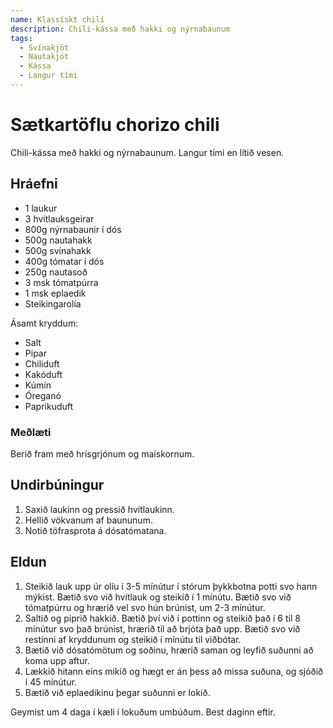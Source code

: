 ```yaml
---
name: Klassískt chilí
description: Chili-kássa með hakki og nýrnabaunum
tags:
  - Svínakjöt
  - Nautakjöt
  - Kássa
  - Langur tími
---
```


# Sætkartöflu chorizo chili

Chili-kássa með hakki og nýrnabaunum. Langur tími en lítið vesen.

## Hráefni

- 1 laukur
- 3 hvítlauksgeirar
- 800g nýrnabaunir í dós
- 500g nautahakk
- 500g svínahakk
- 400g tómatar í dós
- 250g nautasoð
- 3 msk tómatpúrra
- 1 msk eplaedik
- Steikingarolía

Ásamt kryddum:

- Salt
- Pipar
- Chiliduft
- Kakóduft
- Kúmín
- Óreganó
- Paprikuduft

### Meðlæti

Berið fram með hrísgrjónum og maískornum.

## Undirbúningur

1. Saxið laukinn og pressið hvítlaukinn.
1. Hellið vökvanum af baununum.
1. Notið töfrasprota á dósatómatana.

## Eldun

1. Steikið lauk upp úr olíu í 3-5 mínútur í stórum þykkbotna potti svo hann mýkist. Bætið svo við hvítlauk og steikið í 1 mínútu. Bætið svo við tómatpúrru og hrærið vel svo hún brúnist, um 2-3 mínútur.
2. Saltið og piprið hakkið. Bætið því við í pottinn og steikið það í 6 til 8 mínútur svo það brúnist, hrærið til að brjóta það upp. Bætið svo við restinni af kryddunum og steikið í mínútu til viðbótar.
3. Bætið við dósatómötum og soðinu, hrærið saman og leyfið suðunni að koma upp aftur.
4. Lækkið hitann eins mikið og hægt er án þess að missa suðuna, og sjóðið í 45 mínútur.
5. Bætið við eplaedikinu þegar suðunni er lokið.

Geymist um 4 daga í kæli í lokuðum umbúðum. Best daginn eftir.
